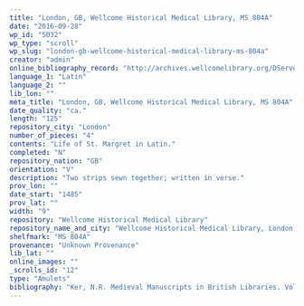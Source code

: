 ```yaml
---
title: "London, GB, Wellcome Historical Medical Library, MS 804A"
date: "2016-09-28"
wp_id: "5032"
wp_type: "scroll"
wp_slug: "london-gb-wellcome-historical-medical-library-ms-804a"
creator: "admin"
online_bibliography_record: "http://archives.wellcomelibrary.org/DServe/dserve.exe?dsqIni=Dserve.ini&dsqApp=Archive&dsqCmd=Show.tcl&dsqDb=Catalog&dsqPos=0&dsqSearch=%28AltRefNo%3D%27MS.804A%27%29"
language_1: "Latin"
language_2: ""
lib_lon: ""
meta_title: "London, GB, Wellcome Historical Medical Library, MS 804A"
date_quality: "ca."
length: "125"
repository_city: "London"
number_of_pieces: "4"
contents: "Life of St. Margret in Latin."
completed: "N"
repository_nation: "GB"
orientation: "V"
description: "Two strips sewn together; written in verse."
prov_lon: ""
date_start: "1485"
prov_lat: ""
width: "9"
repository: "Wellcome Historical Medical Library"
repository_name_and_city: "Wellcome Historical Medical Library, London GB"
shelfmark: "MS 804A"
provenance: "Unknown Provenance"
lib_lat: ""
online_images: ""
_scrolls_id: "12"
type: "Amulets"
bibliography: "Ker, N.R. Medieval Manuscripts in British Libraries. Vol. I. Oxford: Clarendon, 1969, p. 401."
---
```



